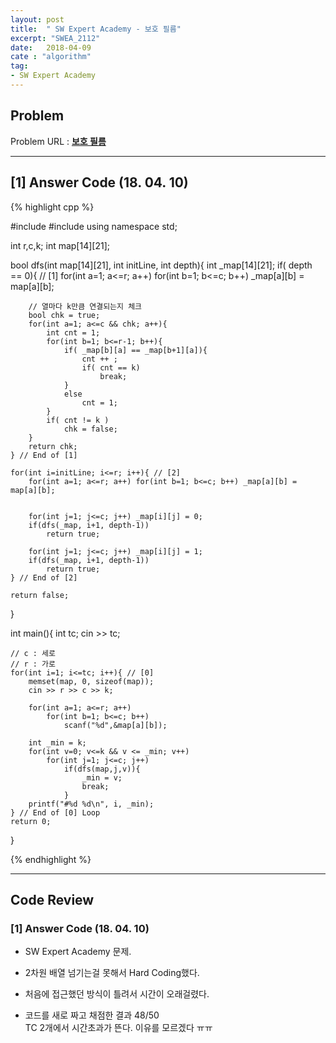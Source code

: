 ```yaml
---
layout: post
title:  " SW Expert Academy - 보호 필름"
excerpt: "SWEA_2112"
date:   2018-04-09
cate : "algorithm"
tag:
- SW Expert Academy
---
```


## Problem 
Problem URL : **[보호 필름](https://www.swexpertacademy.com/main/code/problem/problemDetail.do?contestProbId=AV5V1SYKAaUDFAWu)**

---

## [1] Answer Code (18. 04. 10)

{% highlight cpp %}


#include<iostream>
#include<cstring>
using namespace std;

int r,c,k;
int map[14][21];

bool dfs(int map[14][21], int initLine, int depth){
    int _map[14][21];
    if( depth == 0){ // [1]
        for(int a=1; a<=r; a++) for(int b=1; b<=c; b++) _map[a][b] = map[a][b];
        
        // 열마다 k만큼 연결되는지 체크
        bool chk = true;
        for(int a=1; a<=c && chk; a++){
            int cnt = 1;
            for(int b=1; b<=r-1; b++){
                if( _map[b][a] == _map[b+1][a]){
                    cnt ++ ;
                    if( cnt == k)
                        break;
                }
                else
                    cnt = 1;
            }
            if( cnt != k )
                chk = false;
        }
        return chk;
    } // End of [1]

    for(int i=initLine; i<=r; i++){ // [2]
        for(int a=1; a<=r; a++) for(int b=1; b<=c; b++) _map[a][b] = map[a][b];
        
        
        for(int j=1; j<=c; j++) _map[i][j] = 0;
        if(dfs(_map, i+1, depth-1))
            return true;
        
        for(int j=1; j<=c; j++) _map[i][j] = 1;
        if(dfs(_map, i+1, depth-1))
            return true;
    } // End of [2]
    
    return false;
}


int main(){
    int tc;
    cin >> tc;
    
    // c : 세로
    // r : 가로
    for(int i=1; i<=tc; i++){ // [0]
        memset(map, 0, sizeof(map));
        cin >> r >> c >> k;
        
        for(int a=1; a<=r; a++)
            for(int b=1; b<=c; b++)
                scanf("%d",&map[a][b]);
     
        int _min = k;
        for(int v=0; v<=k && v <= _min; v++)
            for(int j=1; j<=c; j++)
                if(dfs(map,j,v)){
                    _min = v;
                    break;
                }
        printf("#%d %d\n", i, _min);
    } // End of [0] Loop
    return 0;
}




{% endhighlight %}




---

## Code Review

### [1] Answer Code (18. 04. 10)

* SW Expert Academy 문제.

* 2차원 배열 넘기는걸 못해서 Hard Coding했다.

* 처음에 접근했던 방식이 틀려서 시간이 오래걸렸다.

* 코드를 새로 짜고 채점한 결과 48/50 <br> TC 2개에서 시간초과가 뜬다. 이유를 모르겠다 ㅠㅠ